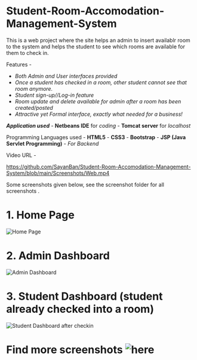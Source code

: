 # Student-Room-Accomodation-Management-System
This is a web project where the site helps an admin to insert availablr room to the system and helps the student to see which rooms are available for them to check in.

Features - 

   * *Both Admin and User interfaces provided*
   * *Once a student has checked in a room, other student cannot see that room anymore.*
   * *Student sign-up//Log-in feature*
   * *Room update and delete available for admin after a room has been created/posted*
   * *Attractive yet Formal interface, exactly what needed for a business!*

***Application used*** 
                 - **Netbeans IDE** for *coding*
                 - **Tomcat server** for *localhost*
                 
Programming Languages used - **HTML5**
                           - **CSS3**
                           - **Bootstrap**
                           - **JSP (Java Servlet Programming)** - *For Backend*


Video URL - 

https://github.com/SayanBan/Student-Room-Accomodation-Management-System/blob/main/Screenshots/Web.mp4

Some screenshots given below, see the screenshot folder for all screenshots .

# 1. Home Page

![Home Page](https://user-images.githubusercontent.com/45221397/122589716-3e9f0e00-d07e-11eb-885d-094fb10f02e7.PNG)

# 2. Admin Dashboard

![Admin Dashboard](https://user-images.githubusercontent.com/45221397/122589004-5d50d500-d07d-11eb-9d04-0e6cef4f3fee.PNG)

# 3. Student Dashboard (student already checked into a room)

![Student Dashboard after checkin](https://user-images.githubusercontent.com/45221397/122589043-6b9ef100-d07d-11eb-893d-fac03b4d63ec.PNG)

# Find more screenshots ![here](https://github.com/SayanBan/Student-Room-Accomodation-Management-System/tree/main/Screenshots)
